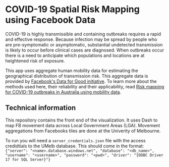 # COVID-19 Spatial Risk Mapping using Facebook Data
COVID-19 is highly transmissible and containing outbreaks requires a rapid and effective response. Because infection may be spread by people who are pre-symptomatic or asymptomatic, substantial undetected transmission is likely to occur before clinical cases are diagnosed. When outbreaks occur there is a need to anticipate which populations and locations are at heightened risk of exposure.

This app uses aggregate human mobility data for estimating the geographical distribution of transmission risk. This aggregate data is provided by [Facebook's Data for Good initiative](https://dataforgood.fb.com/). To learn more about the methods used here, their reliability and their applicability, read [Risk mapping for COVID-19 outbreaks in Australia using mobility data](https://royalsocietypublishing.org/doi/full/10.1098/rsif.2020.0657).


## Technical information
This repository contains the front end of the visualization. It uses Dash to map FB movement data across Local Government Areas (LGA). Movement aggregations from Facebooks tiles are done at the Univerity of Melbourne. 
  
To run you will need a `server_credentials.json` file with the access credidtials to the UMelb database. This should come in the format:
`{"server": "<name>.database.windows.net", "database": "<db_name>", "username": "<username>", "password": "<pwd>", "driver": "{ODBC Driver 17 for SQL Server}"}`
